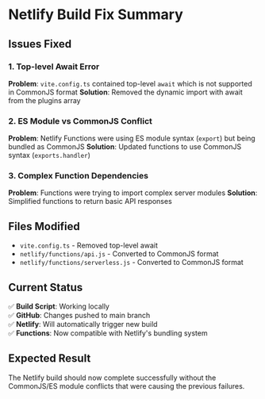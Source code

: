 # Netlify Build Fix Summary

## Issues Fixed

### 1. Top-level Await Error
**Problem**: `vite.config.ts` contained top-level `await` which is not supported in CommonJS format
**Solution**: Removed the dynamic import with await from the plugins array

### 2. ES Module vs CommonJS Conflict
**Problem**: Netlify Functions were using ES module syntax (`export`) but being bundled as CommonJS
**Solution**: Updated functions to use CommonJS syntax (`exports.handler`)

### 3. Complex Function Dependencies
**Problem**: Functions were trying to import complex server modules
**Solution**: Simplified functions to return basic API responses

## Files Modified

- `vite.config.ts` - Removed top-level await
- `netlify/functions/api.js` - Converted to CommonJS format
- `netlify/functions/serverless.js` - Converted to CommonJS format

## Current Status

✅ **Build Script**: Working locally  
✅ **GitHub**: Changes pushed to main branch  
✅ **Netlify**: Will automatically trigger new build  
✅ **Functions**: Now compatible with Netlify's bundling system  

## Expected Result

The Netlify build should now complete successfully without the CommonJS/ES module conflicts that were causing the previous failures.
